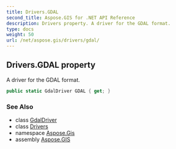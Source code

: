 ```yaml
---
title: Drivers.GDAL
second_title: Aspose.GIS for .NET API Reference
description: Drivers property. A driver for the GDAL format.
type: docs
weight: 50
url: /net/aspose.gis/drivers/gdal/
---
```

## Drivers.GDAL property

A driver for the GDAL format.

```csharp
public static GdalDriver GDAL { get; }
```

### See Also

* class [GdalDriver](../../../aspose.gis.formats.gdal/gdaldriver/)
* class [Drivers](../)
* namespace [Aspose.Gis](../../drivers/)
* assembly [Aspose.GIS](../../../)


